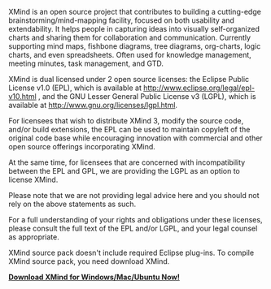 XMind is an open source project that contributes to building a cutting-edge brainstorming/mind-mapping facility, focused on both usability and extendability. It helps people in capturing ideas into visually self-organized charts and sharing them for collaboration and communication. Currently supporting mind maps, fishbone diagrams, tree diagrams, org-charts, logic charts, and even spreadsheets. Often used for knowledge management, meeting minutes, task management, and GTD.

XMind is dual licensed under 2 open source licenses: the Eclipse Public License v1.0 (EPL), which is available at http://www.eclipse.org/legal/epl-v10.html , and the GNU Lesser General Public License v3 (LGPL), which is available at http://www.gnu.org/licenses/lgpl.html.

For licensees that wish to distribute XMind 3, modify the source code, and/or build extensions, the EPL can be used to maintain copyleft of the original code base while encouraging innovation with commercial and other open source offerings incorporating XMind.

At the same time, for licensees that are concerned with incompatibility between the EPL and GPL, we are providing the LGPL as an option to license XMind.

Please note that we are not providing legal advice here and you should not rely on the above statements as such.

For a full understanding of your rights and obligations under these licenses, please consult the full text of the EPL and/or LGPL, and your legal counsel as appropriate.

XMind source pack doesn't include required Eclipse plug-ins. To compile XMind source pack, you need download XMind.

**[Download XMind for Windows/Mac/Ubuntu Now!](https://www.xmind.net/download/)**

